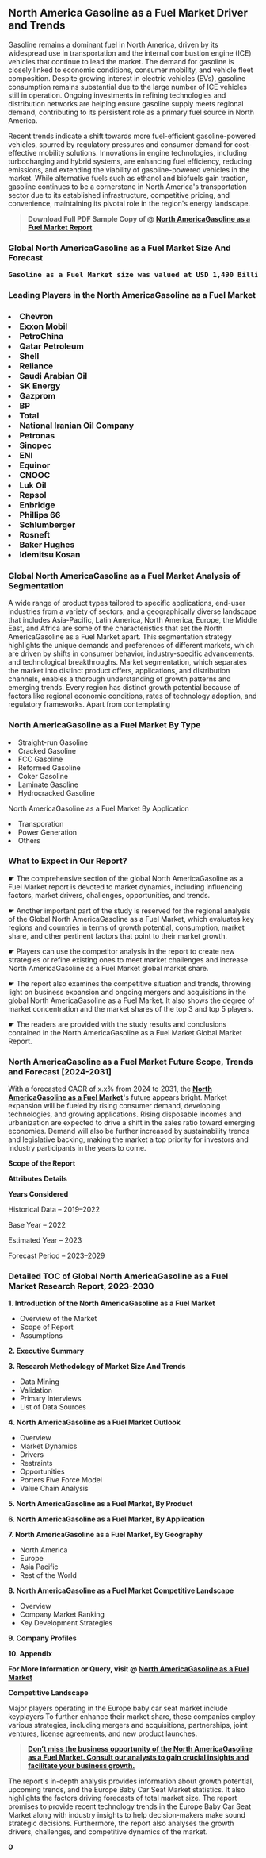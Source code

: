 <p> <h2>North America Gasoline as a Fuel Market Driver and Trends</h2><p>Gasoline remains a dominant fuel in North America, driven by its widespread use in transportation and the internal combustion engine (ICE) vehicles that continue to lead the market. The demand for gasoline is closely linked to economic conditions, consumer mobility, and vehicle fleet composition. Despite growing interest in electric vehicles (EVs), gasoline consumption remains substantial due to the large number of ICE vehicles still in operation. Ongoing investments in refining technologies and distribution networks are helping ensure gasoline supply meets regional demand, contributing to its persistent role as a primary fuel source in North America.</p><p>Recent trends indicate a shift towards more fuel-efficient gasoline-powered vehicles, spurred by regulatory pressures and consumer demand for cost-effective mobility solutions. Innovations in engine technologies, including turbocharging and hybrid systems, are enhancing fuel efficiency, reducing emissions, and extending the viability of gasoline-powered vehicles in the market. While alternative fuels such as ethanol and biofuels gain traction, gasoline continues to be a cornerstone in North America's transportation sector due to its established infrastructure, competitive pricing, and convenience, maintaining its pivotal role in the region's energy landscape.</p></p><blockquote id="" class=""><strong>Download Full PDF Sample Copy of @&nbsp;<a href="https://www.verifiedmarketreports.com/download-sample/?rid=543736&utm_source=GitHub-Jan&utm_medium=280" target="_blank">North AmericaGasoline as a Fuel Market Report</a>&nbsp;&nbsp;</strong></blockquote><h3 id="" class=""><strong>Global&nbsp;North AmericaGasoline as a Fuel Market Size And Forecast</strong></h3><pre class="reader-text-block__code-block"><strong>Gasoline as a Fuel Market size was valued at USD 1,490 Billion in 2022 and is projected to reach USD 1,850 Billion by 2030, growing at a CAGR of 3.0% from 2024 to 2030.</strong></pre><h3 id="" class="">Leading Players in the&nbsp;North AmericaGasoline as a Fuel Market</h3><h3 class=""></Li><Li>Chevron</Li><Li> Exxon Mobil</Li><Li> PetroChina</Li><Li> Qatar Petroleum</Li><Li> Shell</Li><Li> Reliance</Li><Li> Saudi Arabian Oil</Li><Li> SK Energy</Li><Li> Gazprom</Li><Li> BP</Li><Li> Total</Li><Li> National Iranian Oil Company</Li><Li> Petronas</Li><Li> Sinopec</Li><Li> ENI</Li><Li> Equinor</Li><Li> CNOOC</Li><Li> Luk Oil</Li><Li> Repsol</Li><Li> Enbridge</Li><Li> Phillips 66</Li><Li> Schlumberger</Li><Li> Rosneft</Li><Li> Baker Hughes</Li><Li> Idemitsu Kosan</h3><h3 id="" class="">Global&nbsp;North AmericaGasoline as a Fuel Market Analysis of Segmentation</h3><p id="" class="">A wide range of product types tailored to specific applications, end-user industries from a variety of sectors, and a geographically diverse landscape that includes Asia-Pacific, Latin America, North America, Europe, the Middle East, and Africa are some of the characteristics that set the North AmericaGasoline as a Fuel Market apart. This segmentation strategy highlights the unique demands and preferences of different markets, which are driven by shifts in consumer behavior, industry-specific advancements, and technological breakthroughs. Market segmentation, which separates the market into distinct product offers, applications, and distribution channels, enables a thorough understanding of growth patterns and emerging trends. Every region has distinct growth potential because of factors like regional economic conditions, rates of technology adoption, and regulatory frameworks. Apart from contemplating</p><h3 id="" class="">North AmericaGasoline as a Fuel Market&nbsp;By Type</h3><p></Li><Li>Straight-run Gasoline</Li><Li> Cracked Gasoline</Li><Li> FCC Gasoline</Li><Li> Reformed Gasoline</Li><Li> Coker Gasoline</Li><Li> Laminate Gasoline</Li><Li> Hydrocracked Gasoline</p><div class="" data-test-id=""><p>North AmericaGasoline as a Fuel Market&nbsp;By Application</p></div><p class=""></Li><Li>Transporation</Li><Li> Power Generation</Li><Li> Others</p><div class="" data-test-id=""><h3><span class="">What to Expect in Our Report?</span></h3></div><div class="" data-test-id=""><p><span class="">☛ The comprehensive section of the global North AmericaGasoline as a Fuel Market report is devoted to market dynamics, including influencing factors, market drivers, challenges, opportunities, and trends.</span></p></div><div class="" data-test-id=""><p><span class="">☛ Another important part of the study is reserved for the regional analysis of the Global North AmericaGasoline as a Fuel Market, which evaluates key regions and countries in terms of growth potential, consumption, market share, and other pertinent factors that point to their market growth.</span></p></div><div class="" data-test-id=""><p><span class="">☛ Players can use the competitor analysis in the report to create new strategies or refine existing ones to meet market challenges and increase North AmericaGasoline as a Fuel Market global market share.</span></p></div><div class="" data-test-id=""><p><span class="">☛ The report also examines the competitive situation and trends, throwing light on business expansion and ongoing mergers and acquisitions in the global North AmericaGasoline as a Fuel Market. It also shows the degree of market concentration and the market shares of the top 3 and top 5 players.</span></p></div><div class="" data-test-id=""><p><span class="">☛ The readers are provided with the study results and conclusions contained in the North AmericaGasoline as a Fuel Market Global Market Report.</span></p></div><div class="" data-test-id=""><h3><span class="">North AmericaGasoline as a Fuel Market Future Scope, Trends and Forecast [2024-2031]</span></h3></div><div class="" data-test-id=""><p><span class="">With a forecasted CAGR of x.x% from 2024 to 2031, the <strong><a href="https://www.verifiedmarketreports.com/download-sample/?rid=543736&utm_source=GitHub-Jan&utm_medium=280" target="_blank">North AmericaGasoline as a Fuel Market</a>'</strong>s future appears bright. Market expansion will be fueled by rising consumer demand, developing technologies, and growing applications. Rising disposable incomes and urbanization are expected to drive a shift in the sales ratio toward emerging economies. Demand will also be further increased by sustainability trends and legislative backing, making the market a top priority for investors and industry participants in the years to come.</span></p><p id="ember66" class="ember-view reader-text-block__paragraph"><strong>Scope of the Report</strong></p><p id="ember67" class="ember-view reader-text-block__paragraph"><strong>Attributes Details</strong></p><p id="ember68" class="ember-view reader-text-block__paragraph"><strong>Years Considered</strong></p><p id="ember69" class="ember-view reader-text-block__paragraph">Historical Data &ndash; 2019&ndash;2022</p><p id="ember70" class="ember-view reader-text-block__paragraph">Base Year &ndash; 2022</p><p id="ember71" class="ember-view reader-text-block__paragraph">Estimated Year &ndash; 2023</p><p id="ember72" class="ember-view reader-text-block__paragraph">Forecast Period &ndash; 2023&ndash;2029</p></div><h3 id="" class="">Detailed TOC of Global North AmericaGasoline as a Fuel Market Research Report, 2023-2030</h3><p id="" class=""><strong>1. Introduction of the North AmericaGasoline as a Fuel Market</strong></p><ul><li>Overview of the Market</li><li>Scope of Report</li><li>Assumptions</li></ul><p id="" class=""><strong>2. Executive Summary</strong></p><p id="" class=""><strong>3. Research Methodology of Market Size And Trends</strong></p><ul><li>Data Mining</li><li>Validation</li><li>Primary Interviews</li><li>List of Data Sources</li></ul><p id="" class=""><strong>4. North AmericaGasoline as a Fuel Market Outlook</strong></p><ul><li>Overview</li><li>Market Dynamics</li><li>Drivers</li><li>Restraints</li><li>Opportunities</li><li>Porters Five Force Model</li><li>Value Chain Analysis</li></ul><p id="" class=""><strong>5. North AmericaGasoline as a Fuel Market, By Product</strong></p><p id="" class=""><strong>6. North AmericaGasoline as a Fuel Market, By Application</strong></p><p id="" class=""><strong>7. North AmericaGasoline as a Fuel Market, By Geography</strong></p><ul><li>North America</li><li>Europe</li><li>Asia Pacific</li><li>Rest of the World</li></ul><p id="" class=""><strong>8. North AmericaGasoline as a Fuel Market Competitive Landscape</strong></p><ul><li>Overview</li><li>Company Market Ranking</li><li>Key Development Strategies</li></ul><p id="" class=""><strong>9. Company Profiles</strong></p><p id="" class=""><strong>10. Appendix</strong></p><p><strong>For More Information or Query, visit&nbsp;@ <a href="https://www.verifiedmarketreports.com/product/gasoline-as-a-fuel-market/" target="_blank">North AmericaGasoline as a Fuel Market</a></strong></p><p id="ember61" class="ember-view reader-text-block__paragraph"><strong>Competitive Landscape</strong></p><p id="ember62" class="ember-view reader-text-block__paragraph">Major players operating in the Europe baby car seat market include keyplayers To further enhance their market share, these companies employ various strategies, including mergers and acquisitions, partnerships, joint ventures, license agreements, and new product launches.</p><blockquote id="ember63" class="ember-view reader-text-block__blockquote"><strong><a href="https://www.verifiedmarketreports.com/download-sample/?rid=543736&utm_source=GitHub-Jan&utm_medium=280" target="_blank">Don&rsquo;t miss the business opportunity of the North AmericaGasoline as a Fuel Market. Consult our analysts to gain crucial insights and facilitate your business growth.</a></strong></blockquote><p id="ember64" class="ember-view reader-text-block__paragraph">The report's in-depth analysis provides information about growth potential, upcoming trends, and the Europe Baby Car Seat Market statistics. It also highlights the factors driving forecasts of total market size. The report promises to provide recent technology trends in the Europe Baby Car Seat Market along with industry insights to help decision-makers make sound strategic decisions. Furthermore, the report also analyses the growth drivers, challenges, and competitive dynamics of the market.</p><p class="ember-view reader-text-block__paragraph"><strong>0</strong></p>
